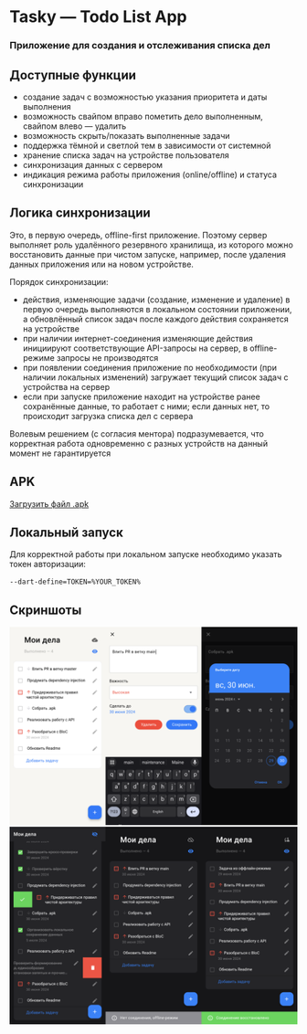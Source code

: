 # Tasky — Todo List App

### Приложение для создания и отслеживания списка дел

## Доступные функции
- создание задач с возможностью указания приоритета и даты выполнения
- возможность свайпом вправо пометить дело выполненным, свайпом влево — удалить
- возможность скрыть/показать выполненные задачи
- поддержка тёмной и светлой тем в зависимости от системной
- хранение списка задач на устройстве пользователя
- синхронизация данных с сервером
- индикация режима работы приложения (online/offline) и статуса синхронизации

## Логика синхронизации
Это, в первую очередь, offline-first приложение. Поэтому сервер выполняет роль удалённого резервного хранилища, из которого можно восстановить данные при чистом запуске, например, после удаления данных приложения или на новом устройстве.

Порядок синхронизации:
- действия, изменяющие задачи (создание, изменение и удаление) в первую очередь выполняются в локальном состоянии приложении, а обновлённый список задач после каждого действия сохраняется на устройстве
- при наличии интернет-соединения изменяющие действия инициируют соответствующие API-запросы на сервер, в offline-режиме запросы не производятся
- при появлении соединения приложение по необходимости (при наличии локальных изменений) загружает текущий список задач с устройства на сервер
- если при запуске приложение находит на устройстве ранее сохранённые данные, то работает с ними; если данных нет, то происходит загрузка списка дел с сервера 

Волевым решением (с согласия ментора) подразумевается, что корректная работа одновременно с разных устройств на данный момент не гарантируется

## APK
[Загрузить файл .apk](https://github.com/eshfield/tasky/releases)

## Локальный запуск
Для корректной работы при локальном запуске необходимо указать токен авторизации:
```
--dart-define=TOKEN=%YOUR_TOKEN%
```

## Скриншоты
![Screenshots1](screenshots/screenshots1.png)
![Screenshots2](screenshots/screenshots2.png)

